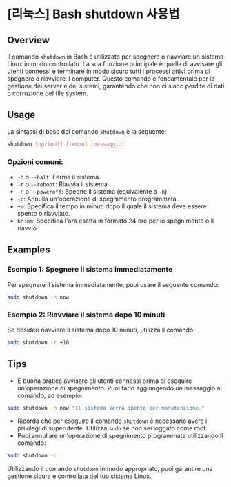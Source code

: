 # [리눅스] Bash shutdown 사용법

## Overview
Il comando `shutdown` in Bash è utilizzato per spegnere o riavviare un sistema Linux in modo controllato. La sua funzione principale è quella di avvisare gli utenti connessi e terminare in modo sicuro tutti i processi attivi prima di spegnere o riavviare il computer. Questo comando è fondamentale per la gestione dei server e dei sistemi, garantendo che non ci siano perdite di dati o corruzione del file system.

## Usage
La sintassi di base del comando `shutdown` è la seguente:

```bash
shutdown [opzioni] [tempo] [messaggio]
```

### Opzioni comuni:
- `-h` o `--halt`: Ferma il sistema.
- `-r` o `--reboot`: Riavvia il sistema.
- `-P` o `--poweroff`: Spegne il sistema (equivalente a `-h`).
- `-c`: Annulla un'operazione di spegnimento programmata.
- `+m`: Specifica il tempo in minuti dopo il quale il sistema deve essere spento o riavviato.
- `hh:mm`: Specifica l'ora esatta in formato 24 ore per lo spegnimento o il riavvio.

## Examples
### Esempio 1: Spegnere il sistema immediatamente
Per spegnere il sistema immediatamente, puoi usare il seguente comando:

```bash
sudo shutdown -h now
```

### Esempio 2: Riavviare il sistema dopo 10 minuti
Se desideri riavviare il sistema dopo 10 minuti, utilizza il comando:

```bash
sudo shutdown -r +10
```

## Tips
- È buona pratica avvisare gli utenti connessi prima di eseguire un'operazione di spegnimento. Puoi farlo aggiungendo un messaggio al comando, ad esempio:

```bash
sudo shutdown -h now "Il sistema verrà spento per manutenzione."
```

- Ricorda che per eseguire il comando `shutdown` è necessario avere i privilegi di superutente. Utilizza `sudo` se non sei loggato come root.
- Puoi annullare un'operazione di spegnimento programmata utilizzando il comando:

```bash
sudo shutdown -c
```

Utilizzando il comando `shutdown` in modo appropriato, puoi garantire una gestione sicura e controllata del tuo sistema Linux.